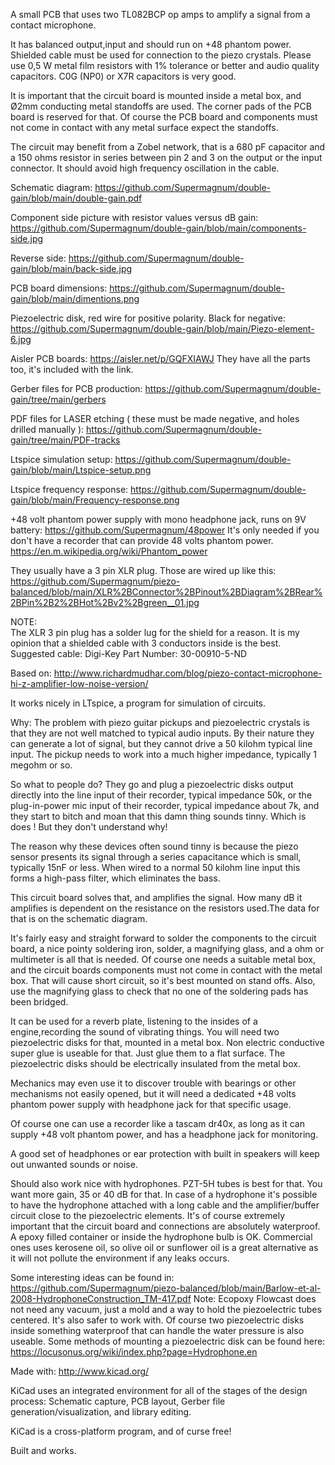 A small PCB that uses two TL082BCP op amps to amplify a signal from a contact microphone.

It has balanced output,input and should run on +48 phantom power.
Shielded cable must be used for connection to the piezo crystals.
Please use 0,5 W metal film resistors with 1% tolerance or better and audio quality capacitors.
C0G (NP0) or X7R capacitors is very good.

It is important that the circuit board is mounted inside a metal box, and Ø2mm conducting metal standoffs are used.
The corner pads of the PCB board is reserved for that.
Of course the PCB board and components must not come in contact with any metal surface expect the standoffs.

The circuit may benefit from a Zobel network, that is a 680 pF capacitor and a 150 ohms resistor in series between pin 2 and 3 on the output or the input connector. It should avoid high frequency oscillation in the cable.

Schematic diagram:
https://github.com/Supermagnum/double-gain/blob/main/double-gain.pdf

Component side picture with resistor values versus dB gain:
https://github.com/Supermagnum/double-gain/blob/main/components-side.jpg

Reverse side:
https://github.com/Supermagnum/double-gain/blob/main/back-side.jpg

PCB board dimensions:
https://github.com/Supermagnum/double-gain/blob/main/dimentions.png

Piezoelectric disk, red wire for positive polarity.
Black for negative: https://github.com/Supermagnum/double-gain/blob/main/Piezo-element-6.jpg

Aisler PCB boards:
https://aisler.net/p/GQFXIAWJ
They have all the parts too, it's included with the link.


Gerber files for PCB production:
https://github.com/Supermagnum/double-gain/tree/main/gerbers

PDF files for LASER etching ( these must be made negative, and holes drilled manually ):
https://github.com/Supermagnum/double-gain/tree/main/PDF-tracks

Ltspice simulation setup:
https://github.com/Supermagnum/double-gain/blob/main/Ltspice-setup.png

Ltspice frequency response:
https://github.com/Supermagnum/double-gain/blob/main/Frequency-response.png


+48 volt phantom power supply with mono headphone jack, runs on 9V battery:
https://github.com/Supermagnum/48power
It's only needed if you don't have a recorder that can provide 48 volts phantom power.
https://en.m.wikipedia.org/wiki/Phantom_power

They usually have a 3 pin XLR plug. Those are wired up like this: https://github.com/Supermagnum/piezo-balanced/blob/main/XLR%2BConnector%2BPinout%2BDiagram%2BRear%2BPin%2B2%2BHot%2Bv2%2Bgreen__01.jpg

NOTE:  
The XLR 3 pin plug has a solder lug for the shield for a reason.
It is my opinion that a shielded cable with 3 conductors inside is the best.
Suggested cable: Digi-Key Part Number: 30-00910-5-ND

Based on:
http://www.richardmudhar.com/blog/piezo-contact-microphone-hi-z-amplifier-low-noise-version/

It works nicely in LTspice, a program for simulation of circuits.

Why: The problem with piezo guitar pickups and piezoelectric crystals is that they are not well matched to typical audio inputs. By their nature they can generate a lot of signal, but they cannot drive a 50 kilohm typical line input. The pickup needs to work into a much higher impedance, typically 1 megohm or so.

So what to people do? They go and plug a piezoelectric disks output directly into the line input of their recorder, typical impedance 50k, or the plug-in-power mic input of their recorder, typical impedance about 7k, and they start to bitch and moan that this damn thing sounds tinny. Which is does ! But they don't understand why!

The reason why these devices often sound tinny is because the piezo sensor presents its signal through a series capacitance which is small, typically 15nF or less. When wired to a normal 50 kilohm line input this forms a high-pass filter, which eliminates the bass.

This circuit board solves that, and amplifies the signal. How many dB it amplifies is dependent on the resistance on the resistors used.The data for that is on the schematic diagram.

It's fairly easy and straight forward to solder the components to the circuit board, a nice pointy soldering iron, solder, a magnifying glass, and a ohm or multimeter is all that is needed. Of course one needs a suitable metal box, and the circuit boards components must not come in contact with the metal box. That will cause short circuit, so it's best mounted on stand offs. Also, use the magnifying glass to check that no one of the soldering pads has been bridged.

It can be used for a reverb plate, listening to the insides of a engine,recording the sound of vibrating things. You will need two piezoelectric disks for that, mounted in a metal box. Non electric conductive super glue is useable for that. Just glue them to a flat surface. The piezoelectric disks should be electrically insulated from the metal box.

Mechanics may even use it to discover trouble with bearings or other mechanisms not easily opened, but it will need a dedicated +48 volts phantom power supply with headphone jack for that specific usage.

Of course one can use a recorder like a tascam dr40x, as long as it can supply +48 volt phantom power, and has a headphone jack for monitoring.

A good set of headphones or ear protection with built in speakers will keep out unwanted sounds or noise.

Should also work nice with hydrophones. PZT-5H tubes is best for that. You want more gain, 35 or 40 dB for that. 
In case of a hydrophone it's possible to have the hydrophone attached with a long cable and the amplifier/buffer circuit close to the piezoelectric elements. 
It's of course extremely important that the circuit board and connections are absolutely waterproof. 
A epoxy filled container or inside the hydrophone bulb is OK. Commercial ones uses kerosene oil, so olive oil or sunflower oil is a great alternative as it will not pollute the environment if any leaks occurs.

Some interesting ideas can be found in: https://github.com/Supermagnum/piezo-balanced/blob/main/Barlow-et-al-2008-HydrophoneConstruction_TM-417.pdf Note: Ecopoxy Flowcast does not need any vacuum, just a mold and a way to hold the piezoelectric tubes centered. It's also safer to work with. Of course two piezoelectric disks inside something waterproof that can handle the water pressure is also useable.
Some methods of mounting a piezoelectric disk can be found here: https://locusonus.org/wiki/index.php?page=Hydrophone.en

Made with: http://www.kicad.org/

KiCad uses an integrated environment for all of the stages of the design process: Schematic capture, PCB layout, Gerber file generation/visualization, and library editing.

KiCad is a cross-platform program, and of curse free!


Built and works.

